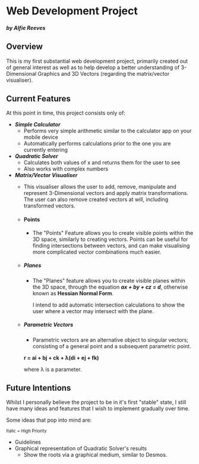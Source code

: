 # Web Development Project
##### by Alfie Reeves

## Overview

This is my first substantial web development project, primarily created out of general interest as well as to help develop a better understanding of 3-Dimensional Graphics 
and 3D Vectors (regarding the matrix/vector visualiser).

## Current Features

At this point in time, this project consists only of:
- ***Simple Calculator***
  - Performs very simple arithmetic similar to the calculator app on your mobile device
  - Automatically performs calculations prior to the one you are currently entering
- ***Quadratic Solver***
  - Calculates both values of x and returns them for the user to see
  - Also works with complex numbers
- ***Matrix/Vector Visualiser***
  - This visualiser allows the user to add, remove, manipulate and represent
  3-Dimensional vectors and apply matrix transformations.
  The user can also remove created vectors at will, including transformed vectors.
  
  - #### Points
    - The "Points" Feature allows you to create visible points within the 3D space, similarly to creating vectors.
      Points can be useful for finding intersections between vectors, and can make visualising more complicated vector combinations 
      much easier.
  
  - ##### Planes
    - The "Planes" feature allows you to create visible planes within the 3D space, through the equation
      ***ax + by + cz = d***,
      otherwise known as **Hessian Normal Form**.
      
      I intend to add automatic intersection calculations to show the user where a vector may intersect with the plane.
  
  
  - ##### Parametric Vectors
    - Parametric vectors are an alternative object to singular vectors; consisting of a general point and a subsequent parametric point.
    
    **r = ai + bj + ck + λ(di + ej + fk)**
    
    where λ is a parameter.

## Future Intentions

Whilst I personally believe the project to be in it's first "stable" state, I still have many ideas and features that I wish to implement gradually over time.

Some ideas that pop into mind are:

<sup>Italic = High Priority</sup>

- Guidelines
- Graphical representation of Quadratic Solver's results
  - Show the roots via a graphical medium, similar to Desmos.

